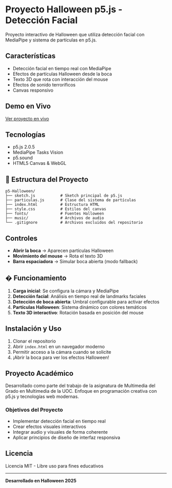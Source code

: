 # Proyecto Halloween p5.js - Detección Facial

Proyecto interactivo de Halloween que utiliza detección facial con MediaPipe y sistema de partículas en p5.js.

## Características

- Detección facial en tiempo real con MediaPipe
- Efectos de partículas Halloween desde la boca
- Texto 3D que rota con interacción del mouse
- Efectos de sonido terroríficos
- Canvas responsivo

## Demo en Vivo

[Ver proyecto en vivo](https://dimecris.github.io/halloween)

## Tecnologías

- p5.js 2.0.5
- MediaPipe Tasks Vision
- p5.sound
- HTML5 Canvas & WebGL

## 📁 Estructura del Proyecto

```
p5-Halloween/
├── sketch.js           # Sketch principal de p5.js
├── particulas.js       # Clase del sistema de partículas
├── index.html          # Estructura HTML
├── style.css           # Estilos del canvas
├── fonts/              # Fuentes Halloween
├── music/              # Archivos de audio
└── .gitignore          # Archivos excluidos del repositorio
```

## Controles

- **Abrir la boca** → Aparecen partículas Halloween
- **Movimiento del mouse** → Rota el texto 3D
- **Barra espaciadora** → Simular boca abierta (modo fallback)

## � Funcionamiento

1. **Carga inicial**: Se configura la cámara y MediaPipe
2. **Detección facial**: Análisis en tiempo real de landmarks faciales
3. **Detección de boca abierta**: Umbral configurable para activar efectos
4. **Partículas Halloween**: Sistema dinámico con colores temáticos
5. **Texto 3D interactivo**: Rotación basada en posición del mouse

## Instalación y Uso

1. Clonar el repositorio
2. Abrir `index.html` en un navegador moderno
3. Permitir acceso a la cámara cuando se solicite
4. ¡Abrir la boca para ver los efectos Halloween!

## Proyecto Académico

Desarrollado como parte del trabajo de la asignatura de Multimedia del Grado en Multimedia de la UOC. 
Enfoque en programación creativa con p5.js y tecnologías web modernas.

### Objetivos del Proyecto
- Implementar detección facial en tiempo real
- Crear efectos visuales interactivos
- Integrar audio y visuales de forma coherente
- Aplicar principios de diseño de interfaz responsiva

## Licencia

Licencia MIT - Libre uso para fines educativos

---

**Desarrollado en Halloween 2025** 